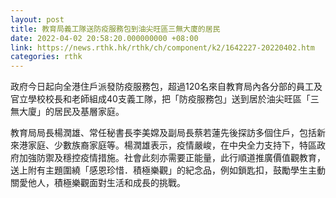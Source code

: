 ```yaml
---
layout: post
title: 教育局義工隊送防疫服務包到油尖旺區三無大廈的居民
date: 2022-04-02 20:58:20.000000000 +08:00
link: https://news.rthk.hk/rthk/ch/component/k2/1642227-20220402.htm
categories: rthk
---
```


政府今日起向全港住戶派發防疫服務包，超過120名來自教育局內各分部的員工及官立學校校長和老師組成40支義工隊，把「防疫服務包」送到居於油尖旺區「三無大廈」的居民及基層家庭。

教育局局長楊潤雄、常任秘書長李美嫦及副局長蔡若蓮先後探訪多個住戶，包括新來港家庭、少數族裔家庭等。楊潤雄表示，疫情嚴峻，在中央全力支持下，特區政府加強防禦及穩控疫情措施。社會此刻亦需要正能量，此行順道推廣價值觀教育，送上附有主題圍繞「感恩珍惜．積極樂觀」的紀念品，例如鎖匙扣，鼓勵學生主動關愛他人，積極樂觀面對生活和成長的挑戰。

